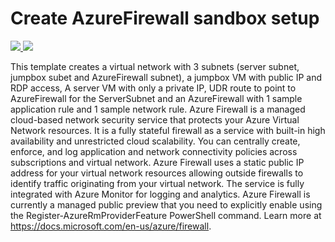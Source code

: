 # Create AzureFirewall sandbox setup

<a href="https://portal.azure.com/#create/Microsoft.Template/uri/https%3A%2F%2Fraw.githubusercontent.com%2FIrekRomaniuk%2Fazure-quickstart-templates%2Fmaster%2Fazurefirewall-sandbox%2Fazuredeploy.json" target="_blank">
    <img src="http://azuredeploy.net/deploybutton.png"/>
</a>
<a href="http://armviz.io/#/?load=https%3A%2F%2Fraw.githubusercontent.com%2FIrekRomaniuk%2Fazure-quickstart-templates%2Fmaster%2Fazurefirewall-sandbox%2Fazuredeploy.json" target="_blank">
    <img src="http://armviz.io/visualizebutton.png"/>
</a>

This template creates a virtual network with 3 subnets (server subnet, jumpbox subet and AzureFirewall subnet), a jumpbox VM with public IP and RDP access,
A server VM with only a private IP, UDR route to point to AzureFirewall for the ServerSubnet and an AzureFirewall with 1 sample application rule and 1 sample network rule.
Azure Firewall is a managed cloud-based network security service that protects your Azure Virtual Network resources.
It is a fully stateful firewall as a service with built-in high availability and unrestricted cloud scalability.
You can centrally create, enforce, and log application and network connectivity policies across subscriptions and virtual network.
Azure Firewall uses a static public IP address for your virtual network resources allowing outside firewalls to identify traffic originating from your virtual network.
The service is fully integrated with Azure Monitor for logging and analytics.
Azure Firewall is currently a managed public preview that you need to explicitly enable using the Register-AzureRmProviderFeature PowerShell command. Learn more at https://docs.microsoft.com/en-us/azure/firewall.

